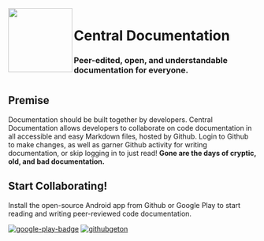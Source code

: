 <img align="left" src="https://user-images.githubusercontent.com/76540311/164878006-39f2a6bb-0b7e-47f3-8202-3efa602bf9bb.png" width=130 height=130>

# Central Documentation

### Peer-edited, open, and understandable documentation for everyone.


#

## Premise

Documentation should be built together by developers. 
Central Documentation allows developers to collaborate on code documentation in all accessible and easy Markdown files, hosted by Github. 
Login to Github to make changes, as well as garner Github activity for writing documentation, or skip logging in to just read!
**Gone are the days of cryptic, old, and bad documentation.**

## Start Collaborating!

Install the open-source Android app from Github or Google Play to start reading and writing peer-reviewed code documentation.

[![google-play-badge](https://user-images.githubusercontent.com/76540311/164878608-958bb26b-74f1-44a5-a4e1-aa7d26e5cb1d.png)](https://play.google.com/store/apps/details?id=com.centraldocs.centraldocs)
[![githubgeton](https://user-images.githubusercontent.com/76540311/164878623-35ab5d87-9641-4971-9607-fe523c0a8b2b.png)](https://github.com/ryanhlewis/Central-Documentation-App)
